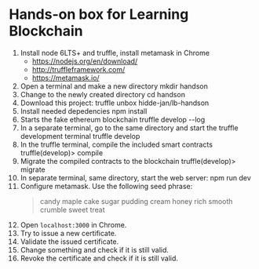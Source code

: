 # Hands-on box for Learning Blockchain

1. Install node 6LTS+ and truffle, install metamask in Chrome
   - https://nodejs.org/en/download/
   - http://truffleframework.com/
   - https://metamask.io/
2. Open a terminal and make a new directory
    mkdir handson
3. Change to the newly created directory
    cd handson
4. Download this project:
    truffle unbox hidde-jan/lb-handson
4. Install needed depedencies
    npm install
5. Starts the fake ethereum blockchain
    truffle develop --log
6. In a separate terminal, go to the same directory and start the truffle development terminal
    truffle develop
6. In the truffle terminal, compile the included smart contracts
    truffle(develop)> compile
7. Migrate the compiled contracts to the blockchain
    truffle(develop)> migrate
8. In separate terminal, same directory, start the web server:
    npm run dev
9. Configure metamask. Use the following seed phrase:
   > candy maple cake sugar pudding cream honey rich smooth crumble sweet treat
10. Open `localhost:3000` in Chrome.
11. Try to issue a new certificate.
12. Validate the issued certificate.
13. Change something and check if it is still valid.
14. Revoke the certificate and check if it is still valid.
